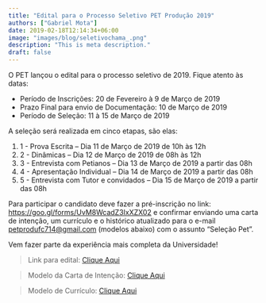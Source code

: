 ```yaml
---
title: "Edital para o Processo Seletivo PET Produção 2019"
authors: ["Gabriel Mota"]
date: 2019-02-18T12:14:34+06:00
image: "images/blog/seletivochama_.png"
description: "This is meta description."
draft: false
---
```


O PET lançou o edital para o processo seletivo de 2019. Fique atento às datas:

* Período de Inscrições: 20 de Fevereiro à 9 de Março de 2019
* Prazo Final para envio de Documentação: 10 de Março de 2019
* Período de Seleção: 11 à 15 de Março de 2019

A seleção será realizada em cinco etapas, são elas:

 1. 1 - Prova Escrita – Dia 11 de Março de 2019 de 10h às 12h
 2. 2 - Dinâmicas – Dia 12 de Março de 2019 de 08h às 12h
 3. 3 - Entrevista com Petianos – Dia 13 de Março de 2019 a partir das 08h
 4. 4 - Apresentação Individual – Dia 14 de Março de 2019 a partir das 08h
 5. 5 - Entrevista com Tutor e convidados – Dia 15 de Março de 2019 a partir das 08h

Para participar o candidato deve fazer a pré-inscrição no link: https://goo.gl/forms/UvM8WcadZ3IxXZX02 e confirmar enviando uma carta de intenção, um currículo e o histórico atualizado para o e-mail petprodufc714@gmail.com (modelos abaixo) com o assunto “Seleção Pet”.

Vem fazer parte da experiência mais completa da Universidade!
> Link para edital: [Clique Aqui](http://www.petprod.ufc.br/wp-content/uploads/2019/02/EDITAL-SELE%C3%87%C3%83O-PET-PRODU%C3%87%C3%83O-2019.pdf)

> Modelo da Carta de Intenção: [Clique Aqui](http://www.petprod.ufc.br/wp-content/uploads/2019/02/Modelo_Carta_Inten%C3%A7%C3%A3o_2019.docx)

> Modelo de Currículo: [Clique Aqui](http://www.petprod.ufc.br/wp-content/uploads/2019/02/Modelo_de_Curriculum_2019.docx)

 
